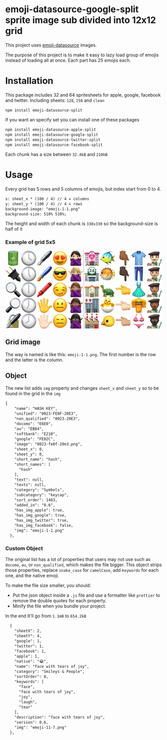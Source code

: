 # emoji-datasource-google-split sprite image sub divided into 12x12 grid

This project uses [emoji-datasource](https://www.npmjs.com/package/emoji-datasource) images.

The purpose of this project is to make it easy to lazy load group of emojis instead of loading all at once. Each part has 25 emojis each.

# Installation

This package includes 32 and 64 spritesheets for apple, google, facebook and twitter. Including sheets: `128`, `256` and `clean`

```
npm install emoji-datasource-split
```

If you want an specify set you can install one of these packages

```
npm install emoji-datasource-apple-split
npm install emoji-datasource-google-split
npm install emoji-datasource-twitter-split
npm install emoji-datasource-facebook-split
```

Each chunk has a size between `32.4kB` and `210kB`

# Usage

Every grid has 5 rows and 5 columns of emojis, but index start from 0 to 4.

```
x: sheet_x * (100 / 4) // 4 = columns
y: sheet_y * (100 / 4) // 4 = rows
background-image: "emoji-1-1.png"
background-size: 510% 510%;
```

The height and width of each chunk is `330x330` so the background-size is half of it

### Example of grid 5x5

<div style="display: flex; margin-bottom: 10px; margin-top: 10px;">
<img style="width:49%; border-right: 2px solid lightgrey;"; src="https://raw.githubusercontent.com/zeddz92/emoji-datasource-split/main/img/sheets-clean/64/apple/emoji-2-7.png"/>
<img style="width:49%"; src="https://raw.githubusercontent.com/zeddz92/emoji-datasource-split/main/img/sheets-clean/64/apple/emoji-7-3.png"/>
</div>

## Grid image

The way is named is like this: `emoji-1-1.png`. The first number is the row and the latter is the column.

## Object

The new list adds `img` property and changes `sheet_x` and `sheet_y` so to be found in the grid in the `img`

```
{
    "name": "HASH KEY",
    "unified": "0023-FE0F-20E3",
    "non_qualified": "0023-20E3",
    "docomo": "E6E0",
    "au": "EB84",
    "softbank": "E210",
    "google": "FE82C",
    "image": "0023-fe0f-20e3.png",
    "sheet_x": 0,
    "sheet_y": 0,
    "short_name": "hash",
    "short_names": [
      "hash"
    ],
    "text": null,
    "texts": null,
    "category": "Symbols",
    "subcategory": "keycap",
    "sort_order": 1463,
    "added_in": "0.6",
    "has_img_apple": true,
    "has_img_google": true,
    "has_img_twitter": true,
    "has_img_facebook": false,
    "img": "emoji-1-1.png"
  },
```

### Custom Object

The original list has a lot of properties that users may not use such as `docomo`, `au`, or `non_qualified`, which makes the file bigger. This object strips those properties, replace `snake_case` for `camelCase`, add `keywords` for each one, and the native emoji.

To make the file size smaller, you should:

- Put the json object inside a `.js` file and use a formatter like `prettier` to remove the double quotes for each property.
- Minify the file when you bundle your project.

In the end It'll go from `1.1mB` to `654.2kB`

```
  {
    "sheetX": 2,
    "sheetY": 4,
    "google": 1,
    "twitter": 1,
    "facebook": 1,
    "apple": 1,
    "native": "😂",
    "name": "face with tears of joy",
    "category": "Smileys & People",
    "sortOrder": 8,
    "keywords": [
      "face",
      "face with tears of joy",
      "joy",
      "laugh",
      "tear"
    ],
    "description": "face with tears of joy",
    "version": 0.6,
    "img": "emoji-11-7.png"
  },
```
